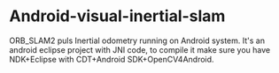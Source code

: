 # Android-visual-inertial-slam
ORB_SLAM2 puls Inertial odometry running on Android system.
It's an android eclipse project with JNI code, to compile it make sure you have NDK+Eclipse with CDT+Android SDK+OpenCV4Android.
